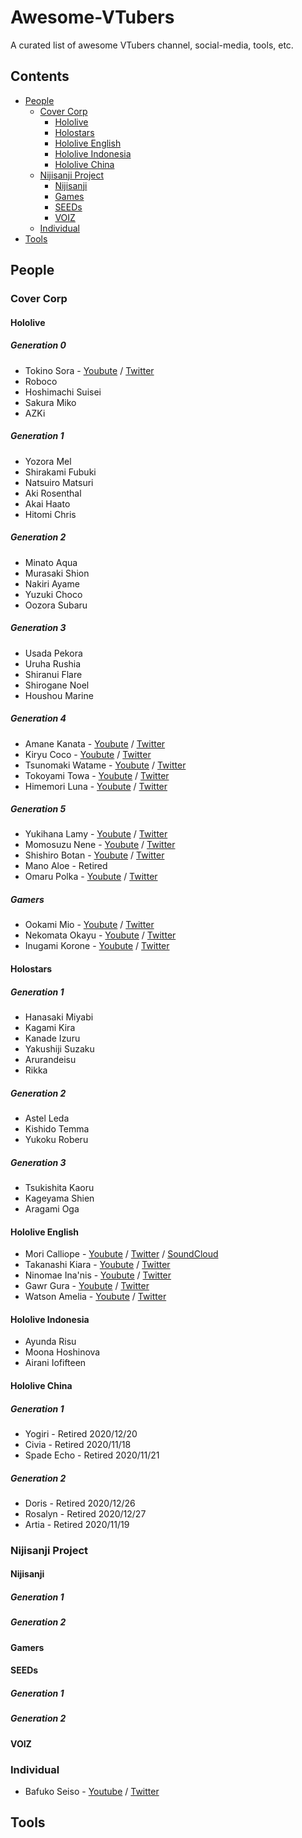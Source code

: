 # Awesome-VTubers

A curated list of awesome VTubers channel, social-media, tools, etc.

## Contents


<!--ts-->
* [People](#people)
  * [Cover Corp](#covercorp)
    * [Hololive](#hololive)
    * [Holostars](#holostars)
    * [Hololive English](#hololiveenglish)
    * [Hololive Indonesia](#hololiveindonesia)
    * [Hololive China](#hololivechina)
  * [Nijisanji Project](#nijisanjiproject)
    * [Nijisanji](#nijisanji)
    * [Games](#games)
    * [SEEDs](#seeds)
    * [VOIZ](#voiz)
  * [Individual](#individual)
* [Tools](#tools)

<!--te-->

## People

### Cover Corp

#### Hololive

##### Generation 0

- Tokino Sora - [Youbute]() / [Twitter]()
- Roboco
- Hoshimachi Suisei
- Sakura Miko
- AZKi

##### Generation 1

- Yozora Mel
- Shirakami Fubuki
- Natsuiro Matsuri
- Aki Rosenthal
- Akai Haato
- Hitomi Chris

##### Generation 2

- Minato Aqua
- Murasaki Shion
- Nakiri Ayame
- Yuzuki Choco
- Oozora Subaru

##### Generation 3

- Usada Pekora
- Uruha Rushia
- Shiranui Flare
- Shirogane Noel
- Houshou Marine

##### Generation 4

- Amane Kanata - [Youbute](https://www.youtube.com/channel/UCZlDXzGoo7d44bwdNObFacg) / [Twitter](https://twitter.com/amanekanatach)
- Kiryu Coco - [Youbute](https://www.youtube.com/channel/UCS9uQI-jC3DE0L4IpXyvr6w) / [Twitter](https://twitter.com/kiryucoco)
- Tsunomaki Watame - [Youbute](https://www.youtube.com/channel/UCqm3BQLlJfvkTsX_hvm0UmA) / [Twitter](https://twitter.com/tsunomakiwatame)
- Tokoyami Towa - [Youbute](https://www.youtube.com/channel/UC1uv2Oq6kNxgATlCiez59hw) / [Twitter](https://twitter.com/tokoyamitowa)
- Himemori Luna - [Youbute](https://www.youtube.com/channel/UCa9Y57gfeY0Zro_noHRVrnw) / [Twitter](https://twitter.com/himemoriluna)

##### Generation 5

- Yukihana Lamy - [Youbute](https://www.youtube.com/channel/UCFKOVgVbGmX65RxO3EtH3iw) / [Twitter](https://twitter.com/yukihanalamy)
- Momosuzu Nene - [Youbute](https://www.youtube.com/channel/UCAWSyEs_Io8MtpY3m-zqILA) / [Twitter](https://twitter.com/momosuzunene)
- Shishiro Botan - [Youbute](https://www.youtube.com/channel/UCUKD-uaobj9jiqB-VXt71mA) / [Twitter](https://twitter.com/shishirobotan)
- Mano Aloe - Retired
- Omaru Polka - [Youbute](https://www.youtube.com/channel/UCK9V2B22uJYu3N7eR_BT9QA) / [Twitter](https://twitter.com/omarupolka)

##### Gamers

- Ookami Mio - [Youbute](https://www.youtube.com/channel/UCp-5t9SrOQwXMU7iIjQfARg) / [Twitter](https://twitter.com/ookamimio)
- Nekomata Okayu - [Youbute](https://www.youtube.com/channel/UCvaTdHTWBGv3MKj3KVqJVCw) / [Twitter](https://twitter.com/nekomataokayu)
- Inugami Korone - [Youbute](https://www.youtube.com/channel/UChAnqc_AY5_I3Px5dig3X1Q) / [Twitter](https://twitter.com/inugamikorone)

#### Holostars

##### Generation 1

- Hanasaki Miyabi
- Kagami Kira
- Kanade Izuru
- Yakushiji Suzaku
- Arurandeisu
- Rikka

##### Generation 2

- Astel Leda
- Kishido Temma
- Yukoku Roberu

##### Generation 3

- Tsukishita Kaoru
- Kageyama Shien
- Aragami Oga

#### Hololive English

- Mori Calliope - [Youbute](https://www.youtube.com/channel/UCL_qhgtOy0dy1Agp8vkySQg) / [Twitter](https://twitter.com/moricalliope) / [SoundCloud](https://soundcloud.com/user-694398002)
- Takanashi Kiara - [Youbute](https://www.youtube.com/channel/UCHsx4Hqa-1ORjQTh9TYDhww) / [Twitter](https://twitter.com/takanashikiara)
- Ninomae Ina'nis - [Youbute](https://www.youtube.com/channel/UCMwGHR0BTZuLsmjY_NT5Pwg) / [Twitter](https://twitter.com/ninomaeinanis)
- Gawr Gura - [Youbute](https://www.youtube.com/channel/UCoSrY_IQQVpmIRZ9Xf-y93g) / [Twitter](https://twitter.com/gawrgura)
- Watson Amelia - [Youbute](https://www.youtube.com/channel/UCyl1z3jo3XHR1riLFKG5UAg) / [Twitter](https://twitter.com/watsonameliaEN)

#### Hololive Indonesia

- Ayunda Risu
- Moona Hoshinova
- Airani Iofifteen

#### Hololive China

##### Generation 1

- Yogiri - Retired 2020/12/20
- Civia - Retired 2020/11/18
- Spade Echo - Retired 2020/11/21

##### Generation 2

- Doris - Retired 2020/12/26
- Rosalyn - Retired 2020/12/27
- Artia - Retired 2020/11/19

### Nijisanji Project

#### Nijisanji

##### Generation 1

##### Generation 2

#### Gamers

#### SEEDs

##### Generation 1

##### Generation 2

#### VOIZ

### Individual

- Bafuko Seiso - [Youtube](https://www.youtube.com/channel/UC94NiQXdPedmfOE_qlIBd7Q) / [Twitter](https://twitter.com/bafuko_seiso)

## Tools
